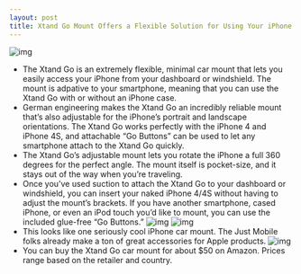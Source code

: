 ```yaml
---
layout: post
title: Xtand Go Mount Offers a Flexible Solution for Using Your iPhone in the Car
---
```

![img](http://media.idownloadblog.com/wp-content/uploads/2011/10/Screen-Shot-2011-10-20-at-4.22.24-PM.png)
* The Xtand Go is an extremely flexible, minimal car mount that lets you easily access your iPhone from your dashboard or windshield. The mount is adpative to your smartphone, meaning that you can use the Xtand Go with or without an iPhone case.
* German engineering makes the Xtand Go an incredibly reliable mount that’s also adjustable for the iPhone’s portrait and landscape orientations. The Xtand Go works perfectly with the iPhone 4 and iPhone 4S, and attachable “Go Buttons” can be used to let any smartphone attach to the Xtand Go quickly.
* The Xtand Go’s adjustable mount lets you rotate the iPhone a full 360 degrees for the perfect angle. The mount itself is pocket-size, and it stays out of the way when you’re traveling.
* Once you’ve used suction to attach the Xtand Go to your dashboard or windshield, you can insert your naked iPhone 4/4S without having to adjust the mount’s brackets. If you have another smartphone, cased iPhone, or even an iPod touch you’d like to mount, you can use the included glue-free “Go Buttons.”
![img](http://media.idownloadblog.com/wp-content/uploads/2011/10/Screen-Shot-2011-10-20-at-4.21.52-PM.png)
![img](http://media.idownloadblog.com/wp-content/uploads/2011/10/Screen-Shot-2011-10-20-at-4.21.34-PM.png)
* This looks like one seriously cool iPhone car mount. The Just Mobile folks already make a ton of great accessories for Apple products.
![img](http://media.idownloadblog.com/wp-content/uploads/2011/10/Screen-Shot-2011-10-20-at-4.22.06-PM.png)
* You can buy the Xtand Go car mount for about $50 on Amazon. Prices range based on the retailer and country.

